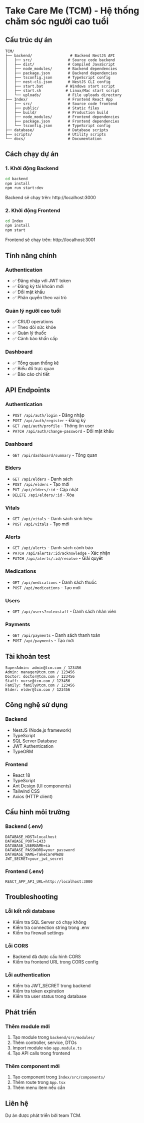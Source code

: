 # Take Care Me (TCM) - Hệ thống chăm sóc người cao tuổi

## Cấu trúc dự án

```
TCM/
├── backend/                 # Backend NestJS API
│   ├── src/                # Source code backend
│   ├── dist/               # Compiled JavaScript
│   ├── node_modules/       # Backend dependencies
│   ├── package.json        # Backend dependencies
│   ├── tsconfig.json       # TypeScript config
│   ├── nest-cli.json       # NestJS CLI config
│   ├── start.bat          # Windows start script
│   ├── start.sh           # Linux/Mac start script
│   └── uploads/            # File uploads directory
├── Index/                  # Frontend React App
│   ├── src/                # Source code frontend
│   ├── public/             # Static files
│   ├── build/              # Production build
│   ├── node_modules/       # Frontend dependencies
│   ├── package.json        # Frontend dependencies
│   └── tsconfig.json       # TypeScript config
├── database/               # Database scripts
├── scripts/                # Utility scripts
└── docs/                   # Documentation
```

## Cách chạy dự án

### 1. Khởi động Backend
```bash
cd backend
npm install
npm run start:dev
```
Backend sẽ chạy trên: http://localhost:3000

### 2. Khởi động Frontend
```bash
cd Index
npm install
npm start
```
Frontend sẽ chạy trên: http://localhost:3001

## Tính năng chính

### Authentication
- ✅ Đăng nhập với JWT token
- ✅ Đăng ký tài khoản mới
- ✅ Đổi mật khẩu
- ✅ Phân quyền theo vai trò

### Quản lý người cao tuổi
- ✅ CRUD operations
- ✅ Theo dõi sức khỏe
- ✅ Quản lý thuốc
- ✅ Cảnh báo khẩn cấp

### Dashboard
- ✅ Tổng quan thống kê
- ✅ Biểu đồ trực quan
- ✅ Báo cáo chi tiết

## API Endpoints

### Authentication
- `POST /api/auth/login` - Đăng nhập
- `POST /api/auth/register` - Đăng ký
- `GET /api/auth/profile` - Thông tin user
- `PATCH /api/auth/change-password` - Đổi mật khẩu

### Dashboard
- `GET /api/dashboard/summary` - Tổng quan

### Elders
- `GET /api/elders` - Danh sách
- `POST /api/elders` - Tạo mới
- `PUT /api/elders/:id` - Cập nhật
- `DELETE /api/elders/:id` - Xóa

### Vitals
- `GET /api/vitals` - Danh sách sinh hiệu
- `POST /api/vitals` - Tạo mới

### Alerts
- `GET /api/alerts` - Danh sách cảnh báo
- `PATCH /api/alerts/:id/acknowledge` - Xác nhận
- `PATCH /api/alerts/:id/resolve` - Giải quyết

### Medications
- `GET /api/medications` - Danh sách thuốc
- `POST /api/medications` - Tạo mới

### Users
- `GET /api/users?role=staff` - Danh sách nhân viên

### Payments
- `GET /api/payments` - Danh sách thanh toán
- `POST /api/payments` - Tạo mới

## Tài khoản test

```
SuperAdmin: admin@tcm.com / 123456
Admin: manager@tcm.com / 123456  
Doctor: doctor@tcm.com / 123456
Staff: nurse@tcm.com / 123456
Family: family@tcm.com / 123456
Elder: elder@tcm.com / 123456
```

## Công nghệ sử dụng

### Backend
- NestJS (Node.js framework)
- TypeScript
- SQL Server Database
- JWT Authentication
- TypeORM

### Frontend
- React 18
- TypeScript
- Ant Design (UI components)
- Tailwind CSS
- Axios (HTTP client)

## Cấu hình môi trường

### Backend (.env)
```
DATABASE_HOST=localhost
DATABASE_PORT=1433
DATABASE_USERNAME=sa
DATABASE_PASSWORD=your_password
DATABASE_NAME=TakeCareMeDB
JWT_SECRET=your_jwt_secret
```

### Frontend (.env)
```
REACT_APP_API_URL=http://localhost:3000
```

## Troubleshooting

### Lỗi kết nối database
- Kiểm tra SQL Server có chạy không
- Kiểm tra connection string trong .env
- Kiểm tra firewall settings

### Lỗi CORS
- Backend đã được cấu hình CORS
- Kiểm tra frontend URL trong CORS config

### Lỗi authentication
- Kiểm tra JWT_SECRET trong backend
- Kiểm tra token expiration
- Kiểm tra user status trong database

## Phát triển

### Thêm module mới
1. Tạo module trong `backend/src/modules/`
2. Thêm controller, service, DTOs
3. Import module vào `app.module.ts`
4. Tạo API calls trong frontend

### Thêm component mới
1. Tạo component trong `Index/src/components/`
2. Thêm route trong `App.tsx`
3. Thêm menu item nếu cần

## Liên hệ

Dự án được phát triển bởi team TCM.